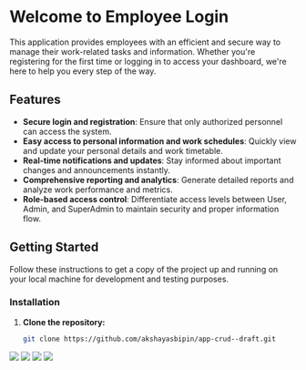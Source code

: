 # Welcome to Employee Login

This application provides employees with an efficient and secure way to manage their work-related tasks and information. Whether you're registering for the first time or logging in to access your dashboard, we're here to help you every step of the way.

## Features

- **Secure login and registration**: Ensure that only authorized personnel can access the system.
- **Easy access to personal information and work schedules**: Quickly view and update your personal details and work timetable.
- **Real-time notifications and updates**: Stay informed about important changes and announcements instantly.
- **Comprehensive reporting and analytics**: Generate detailed reports and analyze work performance and metrics.
- **Role-based access control**: Differentiate access levels between User, Admin, and SuperAdmin to maintain security and proper information flow.

## Getting Started

Follow these instructions to get a copy of the project up and running on your local machine for development and testing purposes.

### Installation

1. **Clone the repository:**
   ```sh
   git clone https://github.com/akshayasbipin/app-crud--draft.git
  <tr>
    <td><img src="Table.png"></td>
    <td><img src="Dashboard.png"></td>
  </tr>
  <tr>
    <td><img src="Login.png"></td>
    <td><img src="register.png"></td>
  </tr>
</table>

